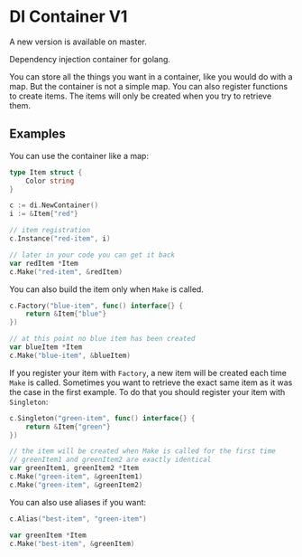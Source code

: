 # DI Container V1

A new version is available on master.

Dependency injection container for golang.

You can store all the things you want in a container, like you would do with a map. But the container is not a simple map. You can also register functions to create items. The items will only be created when you try to retrieve them.


## Examples

You can use the container like a map:

~~~go
type Item struct {
	Color string
}

c := di.NewContainer()
i := &Item{"red"}

// item registration
c.Instance("red-item", i)

// later in your code you can get it back
var redItem *Item
c.Make("red-item", &redItem)
~~~

You can also build the item only when `Make` is called.

~~~go
c.Factory("blue-item", func() interface{} {
	return &Item{"blue"}
})

// at this point no blue item has been created
var blueItem *Item
c.Make("blue-item", &blueItem)
~~~

If you register your item with `Factory`, a new item will be created each time `Make` is called. Sometimes you want to retrieve the exact same item as it was the case in the first example. To do that you should register your item with `Singleton`:

~~~go
c.Singleton("green-item", func() interface{} {
	return &Item{"green"}
})

// the item will be created when Make is called for the first time
// greenItem1 and greenItem2 are exactly identical
var greenItem1, greenItem2 *Item
c.Make("green-item", &greenItem1)
c.Make("green-item", &greenItem2)
~~~

You can also use aliases if you want:

~~~go
c.Alias("best-item", "green-item")

var greenItem *Item
c.Make("best-item", &greenItem)
~~~
